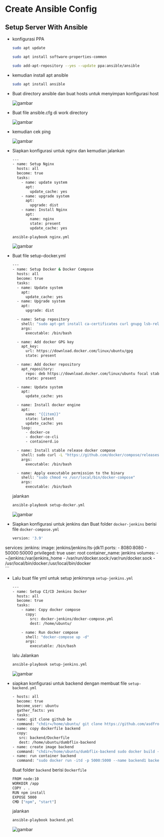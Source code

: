 # Create Ansible Config

## Setup Server With Ansible

-   konfigurasi PPA
    ```sh
    sudo apt update
    ```
    ```sh
    sudo apt install software-properties-common
    ```
    ```sh
    sudo add-apt-repository --yes --update ppa:ansible/ansible
    ```
-   kemudian install apt ansible
    ```sh
    sudo apt install ansible
    ```
-   Buat directory ansible dan buat hosts untuk menyimpan konfigurasi host

    ![gambar](assets/hosts.png)

-   Buat file ansible.cfg di work directory

    ![gambar](assets/cfg.png)

-   kemudian cek ping

    ![gambar](assets/ansibleconnect.png)

-   Siapkan konfigurasi untuk nginx dan kemudian jalankan
    ```sh
    ---
    - name: Setup Nginx
      hosts: all
      become: true
      tasks:
        - name: update system
          apt:
            update_cache: yes
        - name: upgrade system
          apt:
            upgrade: dist
        - name: Install Nginx
          apt:
            name: nginx
            state: present
            update_cache: yes
    ```
    ```sh
    ansible-playbook nginx.yml
    ```
    ![gambar](assets/nginx.png)

-   Buat file setup-docker.yml
    ```sh
    ---
    - name: Setup Docker & Docker Compose
      hosts: all
      become: true
      tasks:
      - name: Update system
        apt:
          update_cache: yes
      - name: Upgrade system
        apt:
          upgrade: dist

      - name: Setup repository
        shell: "sudo apt-get install ca-certificates curl gnupg lsb-release"
        args:
          executable: /bin/bash

      - name: Add docker GPG key
        apt_key:
          url: https://download.docker.com/linux/ubuntu/gpg
          state: present

      - name: Add docker repository
        apt_repository:
          repo: deb https://download.docker.com/linux/ubuntu focal stable
          state: present

      - name: Update system
        apt:
          update_cache: yes

      - name: Install docker engine
        apt:
          name: "{{item}}"
          state: latest
          update_cache: yes
        loop:
          - docker-ce
          - docker-ce-cli
          - containerd.io

      - name: Install stable release docker compose
        shell: sudo curl -L "https://github.com/docker/compose/releases/download/1.29.2/docker-compose-$(uname -s)-$(uname -m)" -o /usr/local/bin/docker-compose
        args:
          executable: /bin/bash

      - name: Apply executable permission to the binary
        shell: "sudo chmod +x /usr/local/bin/docker-compose"
        args:
          executable: /bin/bash
    ```
    jalankan
    ```sh
    ansible-playbook setup-docker.yml
    ```
    ![gambar](assets/docker.png)

-   Siapkan konfigurasi untuk jenkins dan Buat folder `docker-jenkins` berisi file `docker-compose.yml`
    ```sh
    version: '3.9'
services:
  jenkins:
    image: jenkins/jenkins:lts-jdk11
    ports:
      - 8080:8080
      - 50000:50000
    privileged: true
    user: root
    container_name: jenkins
    volumes:
      - ~/jenkins:/var/jenkins_home
      - /var/run/docker.sock:/var/run/docker.sock
      - /usr/local/bin/docker:/usr/local/bin/docker   
    ```
-   Lalu buat file yml untuk setup jenkinsnya `setup-jenkins.yml`
    ```sh
    ---
    - name: Setup CI/CD Jenkins Docker
      hosts: all
      become: true
      tasks:
        - name: Copy docker compose
          copy:
            src: docker-jenkins/docker-compose.yml
            dest: /home/ubuntu/

        - name: Run docker compose
          shell: "docker-compose up -d"
          args:
            executable: /bin/bash
    ```
    lalu Jalankan
    ```sh
    ansible-playbook setup-jenkins.yml
    ```
    ![gambar](assets/jenkins.png)

-   siapkan konfigurasi untuk backend dengan membuat file `setup-backend.yml`
    ```sh
    - hosts: all
      become: true
      become_user: ubuntu
      gather_facts: yes
      tasks:
    - name: git clone github be
      command: "chdir=/home/ubuntu/ git clone https://github.com/asdfroot/dumbflix-backend.git"
    - name: copy dockerfile backend
      copy:
       src: backend/Dockerfile
       dest: /home/ubuntu/dumbflix-backend
    - name: create image backend
      command: "chdir=/home/ubuntu/dumbflix-backend sudo docker build -t backend1 ."
    - name: run container backend
      command: "sudo docker run -itd -p 5000:5000 --name backend1 backend1"
    ```
    Buat folder `backend` berisi `Dockerfile`
    ```sh
    FROM node:10
    WORKDIR /app
    COPY . .
    RUN npm install
    EXPOSE 5000
    CMD ["npm", "start"]
    ```
    jalankan
    ```sh
    ansible-playbook backend.yml
    ```
    ![gambar](assets/backyml.png)
